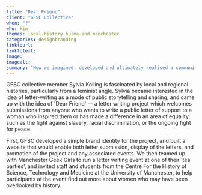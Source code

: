 ```yaml
---
title: "Dear Friend"
client: "GFSC Collective"
when: "?"
who: kim
themes: local-history hulme-and-manchester
categories: designbranding
linktourl:
linktotext:
image:
imagealt:
summary: "How we imagined, developed and ultimately realised a community-led project aimed at celebrating women in public life and telling the stories of past struggles for liberation."
---
```


GFSC collective member Sylvia Kölling is fascinated by local and regional histories, particularly from a feminist angle. Sylvia became interested in the idea of letter-writing as a mode of public storytelling and sharing, and came up with the idea of 'Dear Friend' — a letter writing project which welcomes submissions from anyone who wants to write a public letter of support to a woman who inspired them or has made a difference in an area of equality: such as the fight against slavery, racial discrimination, or the ongoing fight for peace.

First, GFSC developed a simple brand identity for the project, and built a website that would enable both letter submission, display of the letters, and promotion of the project and any associated events. We then teamed up with Manchester Geek Girls to run a letter writing event at one of their 'tea parties', and invited staff and students from the Centre For the History of Science, Technology and Medicine at the University of Manchester, to help participants at the event find out more about women who may have been overlooked by history.